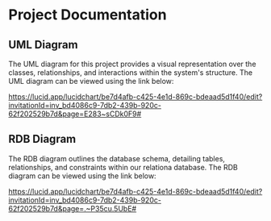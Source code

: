# Project Documentation

## UML Diagram

The UML diagram for this project provides a visual representation over the classes, relationships, and interactions within the system's structure. The UML diagram can be viewed using the link below:

https://lucid.app/lucidchart/be7d4afb-c425-4e1d-869c-bdeaad5d1f40/edit?invitationId=inv_bd4086c9-7db2-439b-920c-62f202529b7d&page=E283~sCDk0F9#

## RDB Diagram

The RDB diagram outlines the database schema, detailing tables, relationships, and constraints within our relationa database. The RDB diagram can be viewed using the link below:

https://lucid.app/lucidchart/be7d4afb-c425-4e1d-869c-bdeaad5d1f40/edit?invitationId=inv_bd4086c9-7db2-439b-920c-62f202529b7d&page=.~P35cu.5UbE#
